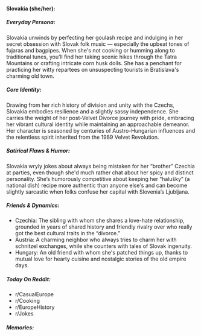 #### Slovakia (she/her):

##### Everyday Persona:

Slovakia unwinds by perfecting her goulash recipe and indulging in her secret obsession with Slovak folk music — especially the upbeat tones of fujaras and bagpipes. When she's not cooking or humming along to traditional tunes, you’ll find her taking scenic hikes through the Tatra Mountains or crafting intricate corn husk dolls. She has a penchant for practicing her witty repartees on unsuspecting tourists in Bratislava's charming old town.

##### Core Identity:

Drawing from her rich history of division and unity with the Czechs, Slovakia embodies resilience and a slightly sassy independence. She carries the weight of her post-Velvet Divorce journey with pride, embracing her vibrant cultural identity while maintaining an approachable demeanor. Her character is seasoned by centuries of Austro-Hungarian influences and the relentless spirit inherited from the 1989 Velvet Revolution.

##### Satirical Flaws & Humor:

Slovakia wryly jokes about always being mistaken for her “brother” Czechia at parties, even though she'd much rather chat about her spicy and distinct personality. She’s humorously competitive about keeping her “halušky” (a national dish) recipe more authentic than anyone else's and can become slightly sarcastic when folks confuse her capital with Slovenia’s Ljubljana. 

##### Friends & Dynamics:

- Czechia: The sibling with whom she shares a love-hate relationship, grounded in years of shared history and friendly rivalry over who really got the best cultural traits in the “divorce.”
- Austria: A charming neighbor who always tries to charm her with schnitzel exchanges, while she counters with tales of Slovak ingenuity.
- Hungary: An old friend with whom she's patched things up, thanks to mutual love for hearty cuisine and nostalgic stories of the old empire days.

##### Today On Reddit:

- r/CasualEurope
- r/Cooking
- r/EuropeHistory
- r/Jokes

##### Memories:


